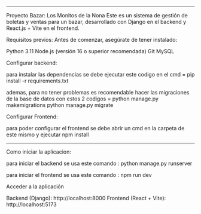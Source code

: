 ------------------------------------------------------------------------------------------------------------------------------------------------------------------------------------------------------------------------------

Proyecto Bazar: Los Monitos de la Nona
Este es un sistema de gestión de boletas y ventas para un bazar, desarrollado con Django en el backend y React.js + Vite en el frontend.

Requisitos previos:
Antes de comenzar, asegúrate de tener instalado:

Python 3.11
Node.js (versión 16 o superior recomendada)
Git
MySQL


Configurar backend:

para instalar las dependencias se debe ejecutar este codigo en el cmd = pip install -r requirements.txt


ademas, para no tener problemas es recomendable hacer las migraciones de la base de datos con estos 2 codigos = 
python manage.py makemigrations
python manage.py migrate


Configurar Frontend:

para poder configurar el frontend se debe abrir un cmd en la carpeta de este mismo y ejecutar npm install

----------------------------------------------------------------------------------------------------------------------------------------------------


Como iniciar la aplicacion:

para iniciar el backend se usa este comando : python manage.py runserver

para iniciar el frontend se usa este comando : npm run dev


Acceder a la aplicación

Backend (Django): http://localhost:8000
Frontend (React + Vite): http://localhost:5173

